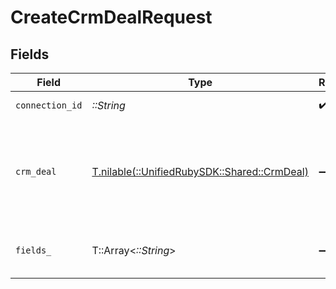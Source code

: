 # CreateCrmDealRequest


## Fields

| Field                                                                          | Type                                                                           | Required                                                                       | Description                                                                    |
| ------------------------------------------------------------------------------ | ------------------------------------------------------------------------------ | ------------------------------------------------------------------------------ | ------------------------------------------------------------------------------ |
| `connection_id`                                                                | *::String*                                                                     | :heavy_check_mark:                                                             | ID of the connection                                                           |
| `crm_deal`                                                                     | [T.nilable(::UnifiedRubySDK::Shared::CrmDeal)](../../models/shared/crmdeal.md) | :heavy_minus_sign:                                                             | A deal represents an opportunity with companies and/or contacts                |
| `fields_`                                                                      | T::Array<*::String*>                                                           | :heavy_minus_sign:                                                             | Comma-delimited fields to return                                               |